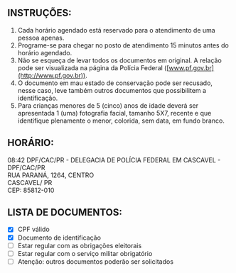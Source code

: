 ## INSTRUÇÕES:
1. Cada horário agendado está reservado para o atendimento de uma pessoa apenas.
2. Programe-se para chegar no posto de atendimento 15 minutos antes do horário agendado.
3. Não se esqueça de levar todos os documentos em original. A relação pode ser visualizada na página da Polícia Federal ([www.pf.gov.br](http://www.pf.gov.br)).
4. O documento em mau estado de conservação pode ser recusado, nesse caso, leve também outros documentos que possibilitem a identificação.
5. Para crianças menores de 5 (cinco) anos de idade deverá ser apresentada 1 (uma) fotografia facial, tamanho 5X7, recente e que identifique plenamente o menor, colorida, sem data, em fundo branco.

## HORÁRIO:
08:42
DPF/CAC/PR - DELEGACIA DE POLÍCIA FEDERAL EM CASCAVEL - DPF/CAC/PR  
RUA PARANÁ, 1264, CENTRO  
CASCAVEL/ PR  
CEP: 85812-010

## LISTA DE DOCUMENTOS:
- [x] CPF válido
- [x] Documento de identificação
- [ ] Estar regular com as obrigações eleitorais
- [ ] Estar regular com o serviço militar obrigatório
- [ ] Atenção: outros documentos poderão ser solicitados